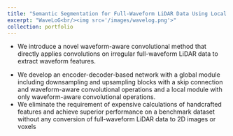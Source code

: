 ```yaml
---
title: "Semantic Segmentation for Full-Waveform LiDAR Data Using Local and Hierarchical Global Feature Extraction"
excerpt: "WaveLoG<br/><img src='/images/wavelog.png'>"
collection: portfolio
---
```


* We introduce a novel waveform-aware convolutional methodthat directly applies convolutions on irregular full-waveformLiDAR data to extract waveform features.+  We develop an encoder-decoder-based network with a globalmodule including downsampling and upsampling blockswith a skip connection and waveform-aware convolutionaloperations and a local module with only waveform-awareconvolutional operations.+ We eliminate the requirement of expensive calculations ofhandcrafted features and achieve superior performance on abenchmark dataset without any conversion of full-waveformLiDAR data to 2D images or voxels